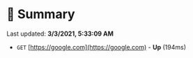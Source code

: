 # 📖 Summary
Last updated: **3/3/2021, 5:33:09 AM**

- `GET` [https://google.com](https://google.com) - **Up** (194ms)
